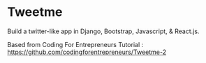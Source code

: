 # Tweetme
Build a twitter-like app in Django, Bootstrap, Javascript, &amp; React.js.

Based from Coding For Entrepreneurs Tutorial : 
https://github.com/codingforentrepreneurs/Tweetme-2
